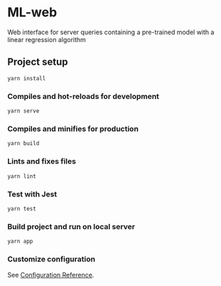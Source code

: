 # ML-web

Web interface for server queries containing a pre-trained model with a linear regression algorithm

## Project setup
```
yarn install
```

### Compiles and hot-reloads for development
```
yarn serve
```

### Compiles and minifies for production
```
yarn build
```

### Lints and fixes files
```
yarn lint
```

### Test with Jest
```
yarn test
```

### Build project and run on local server
```
yarn app
```
### Customize configuration
See [Configuration Reference](https://cli.vuejs.org/config/).
